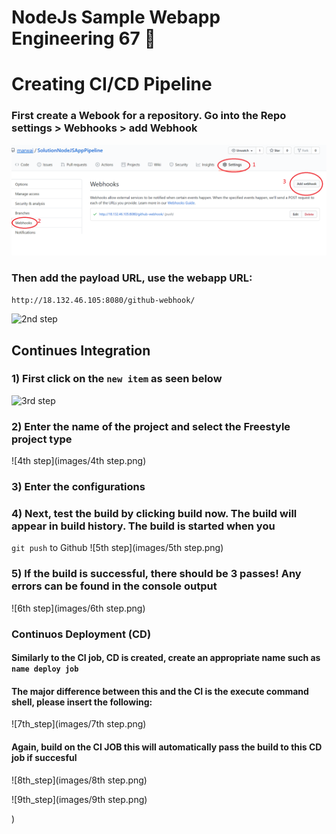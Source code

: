 # NodeJs Sample Webapp Engineering 67 :taco:

# Creating CI/CD Pipeline


### First create a Webook for a repository. Go into the Repo settings > Webhooks > add Webhook
![1st step](images/1st%20step.png)
### Then add the payload URL, use the webapp URL:
```http://18.132.46.105:8080/github-webhook/```



![2nd step](images/2nd%20step.png)

## Continues Integration 

### 1) First click on the ```new item``` as seen below 
![3rd step](images/3rd%20step.png)

### 2) Enter the name of the project and select the Freestyle project type
![4th step](images/4th step.png)

### 3) Enter the configurations 

### 4) Next, test the build by clicking build now. The build will appear in build history. The build is started when you 
```git push``` to Github 
![5th step](images/5th step.png)

### 5) If the build is successful, there should be 3 passes! Any errors can be found in the console output
![6th step](images/6th step.png)

### Continuos Deployment (CD) 
#### Similarly to the CI job, CD is created, create an appropriate name such as ```name deploy job```

#### The major difference between this and the CI is the execute command shell, please insert the following: 
![7th_step](images/7th step.png)

#### Again, build on the __CI JOB__ this will automatically pass the build to this CD job if succesful
![8th_step](images/8th step.png)

![9th_step](images/9th step.png)



)